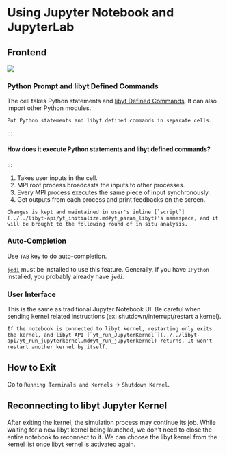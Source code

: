 # Using Jupyter Notebook and JupyterLab


## Frontend

![](../../_static/img/JupyterNB-Basics.png)

### Python Prompt and libyt Defined Commands

The cell takes Python statements and [libyt Defined Commands](../libyt-defined-command.md#libyt-defined-commands).
It can also import other Python modules.

```{tip} 
Put Python statements and libyt defined commands in separate cells.
```

:::
#### How does it execute Python statements and libyt defined commands?
:::
1. Takes user inputs in the cell.
2. MPI root process broadcasts the inputs to other processes.
3. Every MPI process executes the same piece of input synchronously.
4. Get outputs from each process and print feedbacks on the screen.

```{attention}
Changes is kept and maintained in user's inline [`script`](../../libyt-api/yt_initialize.md#yt_param_libyt)'s namespace, and it will be brought to the following round of in situ analysis.
```

### Auto-Completion

Use `TAB` key to do auto-completion.

[`jedi`](https://jedi.readthedocs.io/en/latest/) must be installed to use this feature. Generally, if you have `IPython` installed, you probably already have `jedi`.

### User Interface

This is the same as traditional Jupyter Notebook UI. Be careful when sending kernel related instructions (ex: shutdown/interrupt/restart a kernel).

```{attention}
If the notebook is connected to libyt kernel, restarting only exits the kernel, and libyt API [`yt_run_JupyterKernel`](../../libyt-api/yt_run_jupyterkernel.md#yt_run_jupyterkernel) returns. It won't restart another kernel by itself.
```

## How to Exit

Go to `Running Terminals and Kernels` -> `Shutdown Kernel`.

## Reconnecting to libyt Jupyter Kernel

After exiting the kernel, the simulation process may continue its job.
While waiting for a new libyt kernel being launched, we don't need to close the entire notebook to reconnect to it.
We can choose the libyt kernel from the kernel list once libyt kernel is activated again.